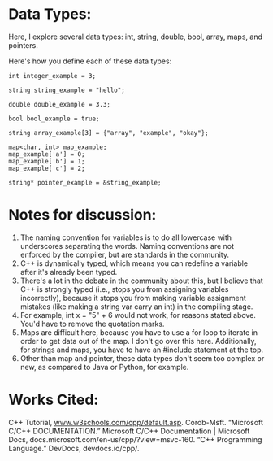 # Data Types:

Here, I explore several data types: int, string, double, bool, array, maps, and pointers.

Here's how you define each of these data types:

  	int integer_example = 3;
  
	string string_example = "hello";

	double double_example = 3.3;

	bool bool_example = true;

	string array_example[3] = {"array", "example", "okay"};

	map<char, int> map_example;
	map_example['a'] = 0;
	map_example['b'] = 1;
	map_example['c'] = 2;

	string* pointer_example = &string_example;
  
# Notes for discussion:

1. The naming convention for variables is to do all lowercase with underscores separating the words. Naming conventions are not enforced by the compiler,
   but are standards in the community.
2. C++ is dynamically typed, which means you can redefine a variable after it's already been typed.
3. There's a lot in the debate in the community about this, but I believe that C++ is strongly typed (i.e., stops you from assigning variables incorrectly),
   because it stops you from making variable assignment mistakes (like making a string var carry an int) in the compiling stage.
4. For example, int x = "5" + 6 would not work, for reasons stated above. You'd have to remove the quotation marks.
5. Maps are difficult here, because you have to use a for loop to iterate in order to get data out of the map. I don't go over this here. Additionally, for strings and maps,
   you have to have an #include statement at the top.
6. Other than map and pointer, these data types don't seem too complex or new, as compared to Java or Python, for example.

# Works Cited:

C++ Tutorial, www.w3schools.com/cpp/default.asp.
Corob-Msft. “Microsoft C/C++ DOCUMENTATION.” Microsoft C/C++ Documentation | Microsoft Docs, docs.microsoft.com/en-us/cpp/?view=msvc-160.
“C++ Programming Language.” DevDocs, devdocs.io/cpp/.
